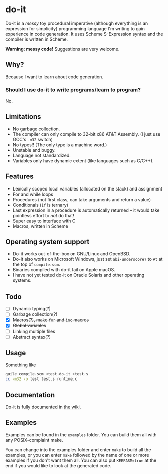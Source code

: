 # do-it
Do-it is a _messy_ toy procedural imperative (although everything is an expression for simplicity) programming language I'm writing to gain experience in code generation. It uses Scheme S-Expression syntax and the compiler is written in Scheme.

**Warning: messy code!** Suggestions are very welcome.

## Why?
Because I want to learn about code generation.

### Should I use do-it to write programs/learn to program?
No.

## Limitations
* No garbage collection.
* The compiler can only compile to 32-bit x86 AT&T Assembly.
  (I just use GCC's `-m32` switch)
* No types!! (The only type is a machine word.)
* Unstable and buggy.
* Language not standardized.
* Variables only have dynamic extent (like languages such as C/C++).

## Features
* Lexically scoped local variables (allocated on the stack) and assignment
* For and while loops
* Procedures (not first class, can take arguments and return a value)
* Conditionals (`if` is ternary)
* Last expression in a procedure is automatically returned &ndash; it would take pointless effort to *not* do that!
* Super easy to interface with C
* Macros, written in Scheme

## Operating system support
* Do-it works out-of-the-box on GNU/Linux and OpenBSD.
* Do-it also works on Microsoft Windows, just set `abi-underscore?` to `#t` at the top of `compile.scm`.
* Binaries compiled with do-it fail on Apple macOS.
* I have not yet tested do-it on Oracle Solaris and other operating systems.

## Todo
- [ ] Dynamic typing(?)
- [ ] Garbage collection(?)
- [x] ~~Macros(?), make `for` and `inc` macros~~
- [x] ~~Global variables~~
- [ ] Linking multiple files
- [ ] Abstract syntax(?)

## Usage
Something like
```sh
guile compile.scm <test.do-it >test.s
cc -m32 -o test test.s runtime.c
```

## Documentation
Do-it is fully documented in [the wiki](https://github.com/Jonathan50/do-it/wiki).

## Examples
Examples can be found in the `examples` folder. You can build them all with any POSIX-complaint make.

You can change into the examples folder and enter `make` to build all the examples, or you can enter `make` followed by the name of one or more examples if you don't want them all. You can also put `KEEPASM=true` at the end if you would like to look at the generated code.
